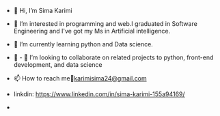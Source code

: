 - 👋 Hi, I’m Sima Karimi
- 👀  I’m interested in programming and web.I graduated in Software Engineering and I've got my Ms in Artificial intelligence.
- 🌱 I’m currently learning python and Data science.
- 💞️ - 💞️ I’m looking to collaborate on related projects to python, front-end development, and data science

- 📫 How to reach me:e-mail:karimisima24@gmail.com 
- linkdin: https://www.linkedin.com/in/sima-karimi-155a94169/
- 

<!---
siimasima7272/siimasima7272 is a ✨ special ✨ repository because its `README.md` (this file) appears on your GitHub profile.
You can click the Preview link to take a look at your changes.
--->
